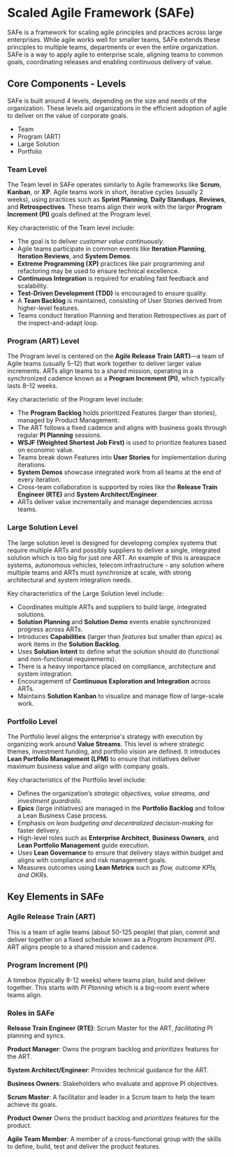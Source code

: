 # Scaled Agile Framework (SAFe)

SAFe is a framework for scaling agile principles and practices across large enterprises. While agile works well for smaller teams, SAFe extends these principles to multiple teams, departments or even the entire organization. SAFe is a way to apply agile to enterprise scale, aligning teams to common goals, coordinating releases and enabling continuous delivery of value.

## Core Components - Levels

SAFe is built around 4 levels, depending on the size and needs of the organization. These levels aid organizations in the efficient adoption of agile to deliver on the value of corporate goals.

* Team
* Program (ART)
* Large Solution
* Portfolio

### Team Level

The Team level in SAFe operates similarly to Agile frameworks like **Scrum**, **Kanban**, or **XP**. Agile teams work in short, iterative cycles (usually 2 weeks), using practices such as **Sprint Planning**, **Daily Standups**, **Reviews**, and **Retrospectives**. These teams align their work with the larger **Program Increment (PI)** goals defined at the Program level.

Key characteristic of the Team level include:

* The goal is to deliver *customer value continuously*.
* Agile teams participate in common events like **Iteration Planning**, **Iteration Reviews**, and **System Demos**.
* **Extreme Programming (XP)** practices like pair programming and refactoring may be used to ensure technical excellence.
* **Continuous Integration** is required for enabling fast feedback and scalability.
* **Test-Driven Development (TDD)** is encouraged to ensure quality.
* A **Team Backlog** is maintained, consisting of User Stories derived from higher-level features.
* Teams conduct Iteration Planning and Iteration Retrospectives as part of the inspect-and-adapt loop.

### Program (ART) Level

The Program level is centered on the **Agile Release Train (ART)**—a team of Agile teams (usually 5–12) that work together to deliver larger value increments. ARTs align teams to a shared mission, operating in a synchronized cadence known as a **Program Increment (PI)**, which typically lasts 8–12 weeks.

Key characteristic of the Program level include:

* The **Program Backlog** holds prioritized Features (larger than stories), managed by Product Management.
* The ART follows a fixed cadence and aligns with business goals through regular **PI Planning** sessions.
* **WSJF (Weighted Shortest Job First)** is used to prioritize features based on economic value.
* Teams break down Features into **User Stories** for implementation during iterations.
* **System Demos** showcase integrated work from all teams at the end of every iteration.
* Cross-team collaboration is supported by roles like the **Release Train Engineer (RTE)** and **System Architect/Engineer**.
* ARTs deliver value incrementally and manage dependencies across teams.

### Large Solution Level

The large solution level is designed for developing complex systems that require multiple ARTs and possibly suppliers to deliver a single, integrated solution which is too big for just one ART. An example of this is areaspace systems, autonomous vehicles, telecom infrastructure - any solution where multiple teams and ARTs must synchronize at scale, with strong architectural and system integration needs.

Key characteristics of the Large Solution level include:

* Coordinates multiple ARTs and suppliers to build large, integrated solutions.
* **Solution Planning** and **Solution Demo** events enable synchronized progress across ARTs.
* Introduces **Capabilities** (larger than *features* but smaller than *epics*) as work items in the **Solution Backlog**.
* Uses **Solution Intent** to define what the solution should do (functional and non-functional requirements).
* There is a heavy importance placed on compliance, architecture and system integration.
* Encouragement of **Continuous Exploration and Integration** across ARTs.
* Maintains **Solution Kanban** to visualize and manage flow of large-scale work.

### Portfolio Level

The Portfolio level aligns the enterprise's strategy with execution by organizing work around **Value Streams**. This level is where strategic themes, investment funding, and portfolio vision are defined. It introduces **Lean Portfolio Management (LPM)** to ensure that initiatives deliver maximum business value and align with company goals.

Key characteristics of the Portfolio level include:

* Defines the organization’s *strategic objectives, value streams, and investment guardrails*.
* **Epics** (large initiatives) are managed in the **Portfolio Backlog** and follow a Lean Business Case process.
* Emphasis on *lean budgeting and decentralized decision-making* for faster delivery.
* High-level roles such as **Enterprise Architect**, **Business Owners**, and **Lean Portfolio Management** guide execution.
* Uses **Lean Governance** to ensure that delivery stays within budget and aligns with compliance and risk management goals.
* Measures outcomes using **Lean Metrics** such as *flow, outcome KPIs, and OKRs*.

## Key Elements in SAFe

### Agile Release Train (ART)

This is a team of agile teams (about 50-125 people) that plan, commit and deliver together on a fixed schedule known as a *Program Increment (PI)*. ART aligns people to a shared mission and cadence.

### Program Increment (PI)

A timebox (typically 8-12 weeks) where teams plan, build and deliver together. This starts with *PI Planning* which is a big-room event where teams align.

### Roles in SAFe

**Release Train Engineer (RTE)**: Scrum Master for the ART, *facilitating* PI planning and syncs.

**Product Manager**: Owns the program backlog and *prioritizes* features for the ART.

**System Architect/Engineer**: Provides technical guidance for the ART.

**Business Owners**: Stakeholders who evaluate and approve PI objectives.

**Scrum Master**: A facilitator and leader in a Scrum team to help the team achieve its goals.

**Product Owner** Owns the product backlog and *prioritizes* features for the product.

**Agile Team Member**: A member of a cross-functional group with the skills to define, build, test and deliver the product features.